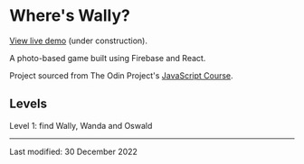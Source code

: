 # Where's Wally?

[View live demo](https://where-s-wally-32c9e.web.app/) (under construction).

A photo-based game built using Firebase and React.

Project sourced from The Odin Project's [JavaScript Course](https://www.theodinproject.com/lessons/node-path-javascript-where-s-waldo-a-photo-tagging-app).

## Levels

Level 1: find Wally, Wanda and Oswald

---

Last modified: 30 December 2022
